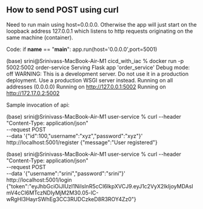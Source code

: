 ## How to send POST using curl

Need to run main using host=0.0.0.0. Otherwise the app will just start on the loopback address 127.0.0.1 which listens to http requests originating on the same machine (container).

Code:
if __name__ == "__main__":
    app.run(host='0.0.0.0',port=5001)

(base) srini@Srinivass-MacBook-Air-M1 cicd_with_iac % docker run -p 5002:5002 order-service 
  Serving Flask app 'order_service'
  Debug mode: off
WARNING: This is a development server. Do not use it in a production deployment. Use a production WSGI server instead.
  Running on all addresses (0.0.0.0)
  Running on http://127.0.0.1:5002
  Running on http://172.17.0.2:5002

Sample invocation of api:

(base) srini@Srinivass-MacBook-Air-M1 user-service % curl --header "Content-Type: application/json" \
  --request POST \
  --data '{"id":100,"username":"xyz","password":"xyz"}' \
  http://localhost:5001/register 
{"message":"User registered"}

(base) srini@Srinivass-MacBook-Air-M1 user-service % curl --header "Content-Type: application/json" \
  --request POST \
  --data '{"username":"srini","password":"srini"}' \
  http://localhost:5001/login  
{"token":"eyJhbGciOiJIUzI1NiIsInR5cCI6IkpXVCJ9.eyJ1c2VyX2lkIjoyMDAsImV4cCI6MTczNDIyMjM2M30.05-lC-wRgHI3HayrSWhEg3CC3RUDCzkeD8R3ROY4Zz0"}


